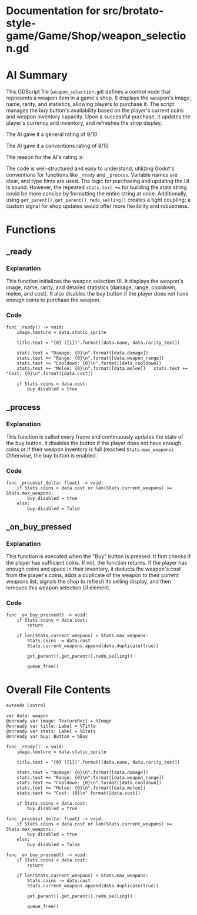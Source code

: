 # Documentation for src/brotato-style-game/Game/Shop/weapon_selection.gd

# AI Summary
This GDScript file (`weapon_selection.gd`) defines a control node that represents a weapon item in a game's shop. It displays the weapon's image, name, rarity, and statistics, allowing players to purchase it. The script manages the buy button's availability based on the player's current coins and weapon inventory capacity. Upon a successful purchase, it updates the player's currency and inventory, and refreshes the shop display.

The AI gave it a general rating of 9/10

The AI gave it a conventions rating of 8/10

The reason for the AI's rating is:

The code is well-structured and easy to understand, utilizing Godot's conventions for functions like `_ready` and `_process`. Variable names are clear, and type hints are used. The logic for purchasing and updating the UI is sound. However, the repeated `stats.text +=` for building the stats string could be more concise by formatting the entire string at once. Additionally, using `get_parent().get_parent().redo_selling()` creates a tight coupling; a custom signal for shop updates would offer more flexibility and robustness.
# Functions

## _ready
### Explanation
This function initializes the weapon selection UI. It displays the weapon's image, name, rarity, and detailed statistics (damage, range, cooldown, melee, and cost). It also disables the buy button if the player does not have enough coins to purchase the weapon.
### Code
```gdscript
func _ready() -> void:
	image.texture = data.static_sprite

	title.text = "{0} ({1})".format([data.name, data.rarity_text])

	stats.text = "Damage: {0}\n".format([data.damage])
	stats.text += "Range: {0}\n".format([data.weapon_range])
	stats.text += "Cooldown: {0}\n".format([data.cooldown])
	stats.text += "Melee: {0}\n".format([data.melee])	stats.text += "Cost: {0}\n".format([data.cost])

	if Stats.coins < data.cost:
		buy.disabled = true
```

## _process
### Explanation
This function is called every frame and continuously updates the state of the buy button. It disables the button if the player does not have enough coins or if their weapon inventory is full (reached `Stats.max_weapons`). Otherwise, the buy button is enabled.
### Code
```gdscript
func _process(_delta: float) -> void:
	if Stats.coins < data.cost or len(Stats.current_weapons) >= Stats.max_weapons:
		buy.disabled = true
	else:
		buy.disabled = false
```

## _on_buy_pressed
### Explanation
This function is executed when the "Buy" button is pressed. It first checks if the player has sufficient coins. If not, the function returns. If the player has enough coins and space in their inventory, it deducts the weapon's cost from the player's coins, adds a duplicate of the weapon to their current weapons list, signals the shop to refresh its selling display, and then removes this weapon selection UI element.
### Code
```gdscript
func _on_buy_pressed() -> void:
	if Stats.coins < data.cost:
		return

	if len(Stats.current_weapons) < Stats.max_weapons:
		Stats.coins -= data.cost
		Stats.current_weapons.append(data.duplicate(true))

		get_parent().get_parent().redo_selling()

		queue_free()
```
# Overall File Contents
```gdscript
extends Control

var data: weapon
@onready var image: TextureRect = %Image
@onready var title: Label = %Title
@onready var stats: Label = %Stats
@onready var buy: Button = %Buy

func _ready() -> void:
	image.texture = data.static_sprite
	
	title.text = "{0} ({1})".format([data.name, data.rarity_text])
	
	stats.text = "Damage: {0}\n".format([data.damage])
	stats.text += "Range: {0}\n".format([data.weapon_range])
	stats.text += "Cooldown: {0}\n".format([data.cooldown])
	stats.text += "Melee: {0}\n".format([data.melee])
	stats.text += "Cost: {0}\n".format([data.cost])
	
	if Stats.coins < data.cost:
		buy.disabled = true

func _process(_delta: float) -> void:
	if Stats.coins < data.cost or len(Stats.current_weapons) >= Stats.max_weapons:
		buy.disabled = true
	else:
		buy.disabled = false

func _on_buy_pressed() -> void:
	if Stats.coins < data.cost:
		return
	
	if len(Stats.current_weapons) < Stats.max_weapons:
		Stats.coins -= data.cost
		Stats.current_weapons.append(data.duplicate(true))
		
		get_parent().get_parent().redo_selling()
		
		queue_free()

```
